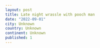 ```yaml
---
layout: post
title: Late night wrassle with pooch man
date: "2022-09-01"
city: Unknown
country: Unknown
continent: Unknown
published: 1
---
```

